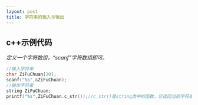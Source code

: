 ```yaml
---
layout: post
title: 字符串的输入与输出
---
```


## c++示例代码

*定义一个字符数组，“scanf”字符数组即可。*

```c++
//输入字符串
char ZiFuChuan[20];
scanf("%s",&ZiFuChuan);
//输出字符串
string ZiFuChuan;
printf("%s",ZiFuChuan.c_str());//c_str()是string类中的函数，它返回当前字符串的首字符地址
```


